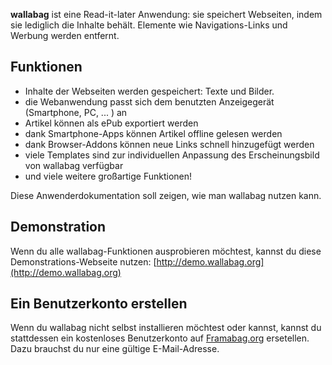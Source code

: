 **wallabag** ist eine Read-it-later Anwendung: sie speichert Webseiten, indem sie lediglich die Inhalte behält. Elemente wie Navigations-Links und Werbung werden entfernt.

## Funktionen
* Inhalte der Webseiten werden gespeichert: Texte und Bilder. 
* die Webanwendung passt sich dem benutzten Anzeigegerät (Smartphone, PC, ... ) an
* Artikel können als ePub exportiert werden
* dank Smartphone-Apps können Artikel offline gelesen werden
* dank Browser-Addons können neue Links schnell hinzugefügt werden
* viele Templates sind zur individuellen Anpassung des Erscheinungsbild von wallabag verfügbar
* und viele weitere großartige Funktionen! 

Diese Anwenderdokumentation soll zeigen, wie man wallabag nutzen kann.

## Demonstration
Wenn du alle wallabag-Funktionen ausprobieren möchtest, kannst du diese Demonstrations-Webseite nutzen:  [http://demo.wallabag.org](http://demo.wallabag.org)

## Ein Benutzerkonto erstellen
Wenn du wallabag nicht selbst installieren möchtest oder kannst, kannst du stattdessen ein kostenloses Benutzerkonto auf [Framabag.org](https://www.framabag.org) ersetellen. Dazu brauchst du nur eine gültige E-Mail-Adresse.
